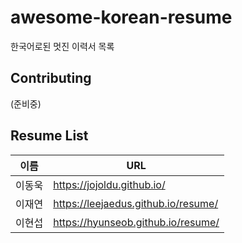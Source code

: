 # awesome-korean-resume

한국어로된 멋진 이력서 목록

</div>

## Contributing

(준비중)

## Resume List

| 이름    | URL                                |
| ------ | ---------------------------------- |
| 이동욱   | https://jojoldu.github.io/         |
| 이재연   | https://leejaedus.github.io/resume/|
| 이현섭   | https://hyunseob.github.io/resume/ |
